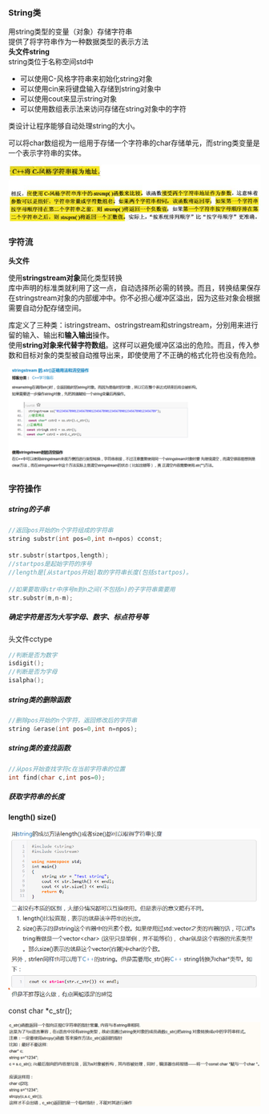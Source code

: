 ### String类

用string类型的变量（对象）存储字符串</br>
提供了将字符串作为一种数据类型的表示方法</br>
**头文件string**</br>
string类位于名称空间std中

- 可以使用C-风格字符串来初始化string对象
- 可以使用cin来将键盘输入存储到string对象中
- 可以使用cout来显示string对象
- 可以使用数组表示法来访问存储在string对象中的字符

类设计让程序能够自动处理string的大小。

可以将char数组视为一组用于存储一个字符串的char存储单元，而string类变量是一个表示字符串的实体。


![3](https://github.com/HaloAncy/HelloHalo/blob/master/3.jpg)


### 字符流

**头文件<sstream>**

使用**stringstream对象**简化类型转换</br>
<sstream>库中声明的标准类就利用了这一点，自动选择所必需的转换。而且，转换结果保存在stringstream对象的内部缓冲中。你不必担心缓冲区溢出，因为这些对象会根据需要自动分配存储空间。

<sstream>库定义了三种类：istringstream、ostringstream和stringstream，分别用来进行留的输入、输出和**输入输出**操作。</br>
<sstream>使用****string对象来代替字符数组****。这样可以避免缓冲区溢出的危险。而且，传入参数和目标对象的类型被自动推导出来，即使使用了不正确的格式化符也没有危险。

![9](https://github.com/HaloAncy/HelloHalo/blob/master/9.png)


### 字符操作

##### string的子串

```c++
//返回pos开始的n个字符组成的字符串
string substr(int pos=0,int n=npos) cconst;

str.substr(startpos,length);
//startpos是起始字符的序号
//length是[从startpos开始]取的字符串长度(包括startpos)。

//如果要取得str中序号m到n之间(不包括n)的子字符串需要用
str.substr(m,n-m);
```

##### 确定字符是否为大写字母、数字、标点符号等

头文件cctype
```c++
//判断是否为数字
isdigit();
//判断是否为字母
isalpha();
```

##### string类的删除函数

```c++
//删除pos开始的n个字符，返回修改后的字符串
string &erase(int pos=0,int n=npos);
```

##### string类的查找函数

```c++
//从pos开始查找字符c在当前字符串的位置
int find(char c,int pos=0);
```

##### 获取字符串的长度

**length() size()**

![10](https://github.com/HaloAncy/HelloHalo/blob/master/10.png)

const char *c_str();

![11](https://github.com/HaloAncy/HelloHalo/blob/master/11.png)